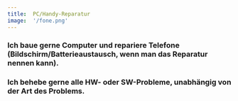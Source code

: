 ```yaml
---
title:  PC/Handy-Reparatur
image:  '/fone.png'
---
```

### Ich baue gerne Computer und repariere Telefone (Bildschirm/Batterieaustausch, wenn man das Reparatur nennen kann).

### Ich behebe gerne alle HW- oder SW-Probleme, unabhängig von der Art des Problems.